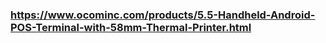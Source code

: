 ### https://www.ocominc.com/products/5.5-Handheld-Android-POS-Terminal-with-58mm-Thermal-Printer.html
